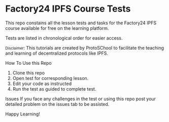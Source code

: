 # Factory24 IPFS Course Tests
This repo constains all the lesson tests and tasks for the Factory24 IPFS course available for free on the learning platform.
  
Tests are listed in chronological order for easier access. 

<small>Disclaimer</small>: This tutorials are created by ProtoSChool to facilitate the teaching and learning of decentralized protocols like IPFS.

How To Use this Repo

1. Clone this repo
2. Open test for corresponding lesson.
3. Edit your code as instructed
4. Run the test as guided to complete test.

Issues
If you face any challenges in the test or using this repo post your detailed problem on the issues tab to be assisted.

Happy Learning!
